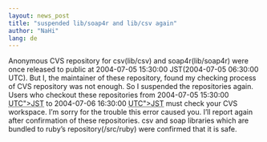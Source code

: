 ```yaml
---
layout: news_post
title: "suspended lib/soap4r and lib/csv again"
author: "NaHi"
lang: de
---
```


Anonymous CVS repository for csv(lib/csv) and soap4r(lib/soap4r) were
once released to public at 2004-07-05 15:30:00 JST(2004-07-05 06:30:00
UTC). But I, the maintainer of these repository, found my checking
process of CVS repository was not enough. So I suspended the
repositories again. Users who checkout these repositories from
2004-07-05 15:30:00 <abbr title="2004-07-05 06:30:00">UTC\"&gt;JST</abbr> to 2004-07-06 16:30:00 <abbr
title="2004-07-06 07:30:00">UTC\"&gt;JST</abbr> must check your CVS workspace. I’m sorry
for the trouble this error caused you. I’ll report again after
confirmation of these repositories. csv and soap libraries which are
bundled to ruby’s repository(/src/ruby) were confirmed that it is safe.

